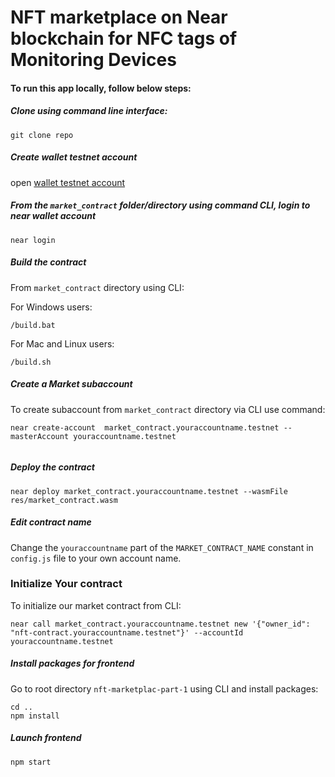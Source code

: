 # NFT marketplace on Near blockchain for NFC tags of Monitoring Devices

#### To run this app locally, follow below steps:

##### Clone using command line interface:
```
git clone repo
```

##### Create wallet testnet account
open [wallet testnet account](wallet.testnet.near.org/)


##### From the `market_contract` folder/directory using command CLI, login to near wallet account


`near login`


##### Build the contract
From `market_contract` directory using CLI:

For Windows users:

```
/build.bat
```

For Mac and Linux users:

```
/build.sh
```

##### Create a  Market subaccount

To create subaccount from `market_contract` directory via CLI use command:

```
near create-account  market_contract.youraccountname.testnet --masterAccount youraccountname.testnet


```

##### Deploy the contract
```
near deploy market_contract.youraccountname.testnet --wasmFile res/market_contract.wasm

```





##### Edit contract name

Change the `youraccountname` part of the `MARKET_CONTRACT_NAME` constant in `config.js` file to your own account name.


### Initialize Your contract

 To initialize our market contract from CLI:

```
near call market_contract.youraccountname.testnet new '{"owner_id": "nft-contract.youraccountname.testnet"}' --accountId youraccountname.testnet

```

##### Install packages for frontend

Go to root directory `nft-marketplac-part-1` using CLI and install packages:

```
cd ..
npm install

```

##### Launch frontend

```
npm start

```



